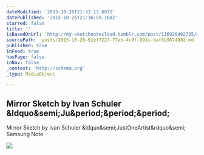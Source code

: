 ```yaml
---
dateModified: '2015-10-26T21:33:13.807Z'
datePublished: '2015-10-26T21:36:59.160Z'
starred: false
title: ''
isBasedOnUrl: 'http://my-sketchnotecloud.tumblr.com/post/116920402735/mirror-sketch-by-ivan-schuler'
sourcePath: _posts/2015-10-26-91ef7227-77eb-4c9f-891c-daf6b5674982.md
published: true
inFeed: true
hasPage: false
inNav: false
_context: 'http://schema.org'
_type: MediaObject

---
```

<article style=""><h1>Mirror Sketch by Ivan Schuler &amp;ldquo&amp;semi;Ju&amp;period;&amp;period;&amp;period;</h1><p>Mirror Sketch by Ivan Schuler &amp;ldquo&amp;semi;JustOneArtist&amp;rdquo&amp;semi; Samsung Note</p><img src="http://41.media.tumblr.com/e26ea500481e6d7a5d78055eab262bcb/tumblr_nn46bb7yot1rpz8n2o1_500.png" /></article>
